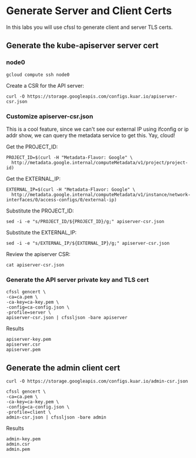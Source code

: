 # Generate Server and Client Certs

In this labs you will use cfssl to generate client and server TLS certs.

## Generate the kube-apiserver server cert

### node0

```
gcloud compute ssh node0
```

Create a CSR for the API server:

```
curl -O https://storage.googleapis.com/configs.kuar.io/apiserver-csr.json
```

### Customize apiserver-csr.json

This is a cool feature, since we can't see our external IP using ifconfig or ip addr show, we can query the metadata service to get this. Yay, cloud!

Get the PROJECT_ID:

```
PROJECT_ID=$(curl -H "Metadata-Flavor: Google" \
  http://metadata.google.internal/computeMetadata/v1/project/project-id)
```

Get the EXTERNAL_IP:

```
EXTERNAL_IP=$(curl -H "Metadata-Flavor: Google" \
  http://metadata.google.internal/computeMetadata/v1/instance/network-interfaces/0/access-configs/0/external-ip)
```

Substitute the PROJECT_ID:

```
sed -i -e "s/PROJECT_ID/${PROJECT_ID}/g;" apiserver-csr.json
```

Substitute the EXTERNAL_IP:

```
sed -i -e "s/EXTERNAL_IP/${EXTERNAL_IP}/g;" apiserver-csr.json
```

Review the apiserver CSR:

```
cat apiserver-csr.json
```

### Generate the API server private key and TLS cert

```
cfssl gencert \
-ca=ca.pem \
-ca-key=ca-key.pem \
-config=ca-config.json \
-profile=server \
apiserver-csr.json | cfssljson -bare apiserver
```

Results

```
apiserver-key.pem
apiserver.csr
apiserver.pem
```

## Generate the admin client cert 

```
curl -O https://storage.googleapis.com/configs.kuar.io/admin-csr.json
```

```
cfssl gencert \
-ca=ca.pem \
-ca-key=ca-key.pem \
-config=ca-config.json \
-profile=client \
admin-csr.json | cfssljson -bare admin
```

Results

```
admin-key.pem
admin.csr
admin.pem
```
